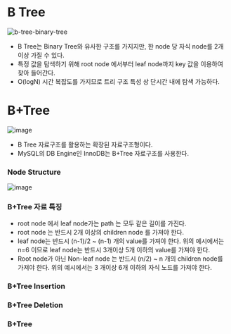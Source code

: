 # B Tree 
![b-tree-binary-tree](https://user-images.githubusercontent.com/41604678/215308222-a3e0c41c-c2e6-4f2c-85a1-f06876315ede.png)

- B Tree는 Binary Tree와 유사한 구조를 가지지만, 한 node 당 자식 node를 2개 이상 가질 수 있다. 
- 특정 값을 탐색하기 위해 root node 에서부터 leaf node까지 key 값을 이용하여 찾아 들어간다. 
- O(logN) 시간 복잡도를 가지므로 트리 구조 특성 상 단시간 내에 탐색 가능하다. 

  
# B+Tree

![image](https://user-images.githubusercontent.com/41604678/215308280-ce764366-fc0c-4514-b962-116d68c19281.png)

- B Tree 자료구조를 활용하는 확장된 자료구조형이다. 
- MySQL의 DB Engine인 InnoDB는 B+Tree 자료구조를 사용한다. 


### Node Structure   

![image](https://user-images.githubusercontent.com/41604678/215308290-d08de45d-f672-42ce-b701-119ae17c21a0.png)

### B+Tree 자료 특징 


- root node 에서 leaf node가는 path 는 모두 같은 길이를 가진다. 
- root node 는 반드시 2개 이상의 children node 를 가져야 한다. 
- leaf node는 반드시 (n-1)/2 ~ (n-1) 개의 value를 가져야 한다. 
위의 예시에서는 n=6 이므로 leaf node는 반드시 3개이상 5개 이하의 value를 가져야 한다.  
- Root node가 아닌 Non-leaf node 는 반드시 (n/2) ~ n 개의 children node를 가져야 한다. 
위의 예시에서는 3 개이상 6개 이하의 자식 노드를 가져야 한다. 

### B+Tree Insertion 

### B+Tree Deletion 

### B+Tree 
